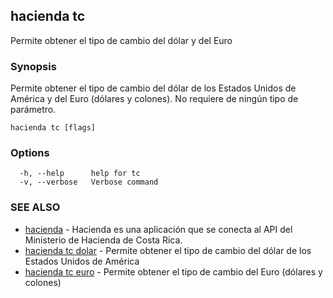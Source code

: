 ## hacienda tc

Permite obtener el tipo de cambio del dólar y del Euro

### Synopsis

Permite obtener el tipo de cambio del dólar de los Estados Unidos de América
y del Euro (dólares y colones).  No requiere de ningún tipo de parámetro.

```
hacienda tc [flags]
```

### Options

```
  -h, --help      help for tc
  -v, --verbose   Verbose command
```

### SEE ALSO

* [hacienda](/cmd/hacienda/)	 - Hacienda es una aplicación que se conecta al API del Ministerio de Hacienda de Costa Rica.
* [hacienda tc dolar](/cmd/hacienda_tc_dolar/)	 - Permite obtener el tipo de cambio del dólar de los Estados Unidos de América
* [hacienda tc euro](/cmd/hacienda_tc_euro/)	 - Permite obtener el tipo de cambio del Euro (dólares y colones)

